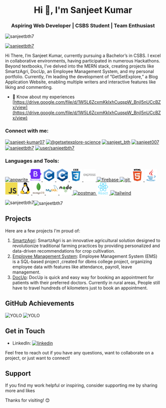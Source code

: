 <h1 align="center">Hi 👋, I'm Sanjeet Kumar</h1>
<h3 align="center">Aspiring Web Developer | CSBS Student | Team Enthusiast</h3>

<p align="left"> <img src="https://komarev.com/ghpvc/?username=sanjeetbth7&label=Profile%20views&color=0e75b6&style=flat" alt="sanjeetbth7" /> </p>

<p align="left"> <a href="https://github.com/ryo-ma/github-profile-trophy"><img src="https://github-profile-trophy.vercel.app/?username=sanjeetbth7" alt="sanjeetbth7" /></a> </p>

Hi There, I’m Sanjeet Kumar, currently pursuing a Bachelor’s in CSBS. I excel in collaborative environments, having participated in numerous Hackathons. Beyond textbooks, I’ve delved into the MERN stack, creating projects like SmartzAgri, DocUp, an Employee Management System, and my personal portfolio. Currently, I’m leading the development of ”GetSetExplore,” a Blog Application Website, enabling multiple writers and interactive features like liking and commenting.

- 📄 Know about my experiences [https://drive.google.com/file/d/1W5L6ZcxmKkIxhCuqspW_BnjI5nUCcBZx/view](https://drive.google.com/file/d/1W5L6ZcxmKkIxhCuqspW_BnjI5nUCcBZx/view)

<h3 align="left">Connect with me:</h3>
<p align="left">
<a href="https://linkedin.com/in/sanjeet-kumar07" target="_blank"><img align="center" src="https://raw.githubusercontent.com/rahuldkjain/github-profile-readme-generator/master/src/images/icons/Social/linked-in-alt.svg" alt="sanjeet-kumar07" height="30" width="40" /></a>
<a href="https://www.youtube.com/@getsetexplore-science" target="_blank"><img align="center" src="https://raw.githubusercontent.com/rahuldkjain/github-profile-readme-generator/master/src/images/icons/Social/youtube.svg" alt="@getsetexplore-science" height="30" width="40" /></a>
<a href="https://www.codechef.com/users/sanjeet_bth" target="_blank"><img align="center" src="https://cdn.jsdelivr.net/npm/simple-icons@3.1.0/icons/codechef.svg" alt="sanjeet_bth" height="30" width="40" /></a>
<a href="https://codeforces.com/profile/sanjeet007" target="_blank"><img align="center" src="https://raw.githubusercontent.com/rahuldkjain/github-profile-readme-generator/master/src/images/icons/Social/codeforces.svg" alt="sanjeet007" height="30" width="40" /></a>
<a href="https://www.leetcode.com/sanjeetbth7" target="_blank"><img align="center" src="https://raw.githubusercontent.com/rahuldkjain/github-profile-readme-generator/master/src/images/icons/Social/leet-code.svg" alt="sanjeetbth7" height="30" width="40" /></a>
<a href="https://auth.geeksforgeeks.org/user/sanjeetbth7" target="_blank"><img align="center" src="https://raw.githubusercontent.com/rahuldkjain/github-profile-readme-generator/master/src/images/icons/Social/geeks-for-geeks.svg" alt="user/sanjeetbth7" height="30" width="40" /></a>
</p>

<h3 align="left">Languages and Tools:</h3>
<p align="left"> <a href="https://appwrite.io" target="_blank" rel="noreferrer"> <img src="https://www.vectorlogo.zone/logos/appwriteio/appwriteio-icon.svg" alt="appwrite" width="40" height="40"/> </a> <a href="https://getbootstrap.com" target="_blank" rel="noreferrer"> <img src="https://raw.githubusercontent.com/devicons/devicon/master/icons/bootstrap/bootstrap-plain-wordmark.svg" alt="bootstrap" width="40" height="40"/> </a> <a href="https://www.cprogramming.com/" target="_blank" rel="noreferrer"> <img src="https://raw.githubusercontent.com/devicons/devicon/master/icons/c/c-original.svg" alt="c" width="40" height="40"/> </a> <a href="https://www.w3schools.com/cpp/" target="_blank" rel="noreferrer"> <img src="https://raw.githubusercontent.com/devicons/devicon/master/icons/cplusplus/cplusplus-original.svg" alt="cplusplus" width="40" height="40"/> </a> <a href="https://www.w3schools.com/css/" target="_blank" rel="noreferrer"> <img src="https://raw.githubusercontent.com/devicons/devicon/master/icons/css3/css3-original-wordmark.svg" alt="css3" width="40" height="40"/> </a> <a href="https://expressjs.com" target="_blank" rel="noreferrer"> <img src="https://raw.githubusercontent.com/devicons/devicon/master/icons/express/express-original-wordmark.svg" alt="express" width="40" height="40"/> </a> <a href="https://firebase.google.com/" target="_blank" rel="noreferrer"> <img src="https://www.vectorlogo.zone/logos/firebase/firebase-icon.svg" alt="firebase" width="40" height="40"/> </a> <a href="https://git-scm.com/" target="_blank" rel="noreferrer"> <img src="https://www.vectorlogo.zone/logos/git-scm/git-scm-icon.svg" alt="git" width="40" height="40"/> </a> <a href="https://www.w3.org/html/" target="_blank" rel="noreferrer"> <img src="https://raw.githubusercontent.com/devicons/devicon/master/icons/html5/html5-original-wordmark.svg" alt="html5" width="40" height="40"/> </a> <a href="https://www.java.com" target="_blank" rel="noreferrer"> <img src="https://raw.githubusercontent.com/devicons/devicon/master/icons/java/java-original.svg" alt="java" width="40" height="40"/> </a> <a href="https://developer.mozilla.org/en-US/docs/Web/JavaScript" target="_blank" rel="noreferrer"> <img src="https://raw.githubusercontent.com/devicons/devicon/master/icons/javascript/javascript-original.svg" alt="javascript" width="40" height="40"/> </a> <a href="https://www.linux.org/" target="_blank" rel="noreferrer"> <img src="https://raw.githubusercontent.com/devicons/devicon/master/icons/linux/linux-original.svg" alt="linux" width="40" height="40"/> </a> <a href="https://www.mongodb.com/" target="_blank" rel="noreferrer"> <img src="https://raw.githubusercontent.com/devicons/devicon/master/icons/mongodb/mongodb-original-wordmark.svg" alt="mongodb" width="40" height="40"/> </a> <a href="https://www.mysql.com/" target="_blank" rel="noreferrer"> <img src="https://raw.githubusercontent.com/devicons/devicon/master/icons/mysql/mysql-original-wordmark.svg" alt="mysql" width="40" height="40"/> </a> <a href="https://nodejs.org" target="_blank" rel="noreferrer"> <img src="https://raw.githubusercontent.com/devicons/devicon/master/icons/nodejs/nodejs-original-wordmark.svg" alt="nodejs" width="40" height="40"/> </a> <a href="https://postman.com" target="_blank" rel="noreferrer"> <img src="https://www.vectorlogo.zone/logos/getpostman/getpostman-icon.svg" alt="postman" width="40" height="40"/> </a> <a href="https://reactjs.org/" target="_blank" rel="noreferrer"> <img src="https://raw.githubusercontent.com/devicons/devicon/master/icons/react/react-original-wordmark.svg" alt="react" width="40" height="40"/> </a> <a href="https://tailwindcss.com/" target="_blank" rel="noreferrer"> <img src="https://www.vectorlogo.zone/logos/tailwindcss/tailwindcss-icon.svg" alt="tailwind" width="40" height="40"/> </a> </p>

<img align="left" src="https://github-readme-stats.vercel.app/api/top-langs?username=sanjeetbth7&show_icons=true&layout=compact" alt="sanjeetbth7" />

<img align="center" src="https://github-readme-stats.vercel.app/api?username=sanjeetbth7&show_icons=true" alt="sanjeetbth7" />



## Projects

Here are a few projects I'm proud of:

1. [SmartzAgri](https://github.com/sanjeetbth7/SmartzAgri): SmartzAgri is an innovative agricultural solution designed to revolutionize traditional farming practices by providing personalized and data-driven recommendations for crop cultivation.
2. [Employee Management System](https://github.com/sanjeetbth7/Employee-Management-System): Employee Management System (EMS) is a SQL-based project ,created for dbms college project, organizing employee data with features like attendance, payroll, leave management.
3. [DocUp](https://github.com/sanjeetbth7/DocUp): DocUp is quick and easy way for booking an appointment for patients with their preferred doctors. Currently in rural areas, People still have to travel hundreds of kilometers just to book an appointment.

## GitHub Achievements
<img src="https://github.githubassets.com/assets/yolo-default-be0bbff04951.png" alt="YOLO" width="50" height="50"> <img src="https://github.githubassets.com/assets/pull-shark-default-498c279a747d.png" alt="YOLO" width="50" height="50">


## Get in Touch

- LinkedIn: <a href="https://www.linkedin.com/in/sanjeet-kumar07/"><img width="24" height="24" src="https://img.icons8.com/color/48/linkedin.png" alt="linkedin"/></a>

Feel free to reach out if you have any questions, want to collaborate on a project, or just want to connect!

## Support

If you find my work helpful or inspiring, consider supporting me by sharing more and likes

Thanks for visiting! 😊
